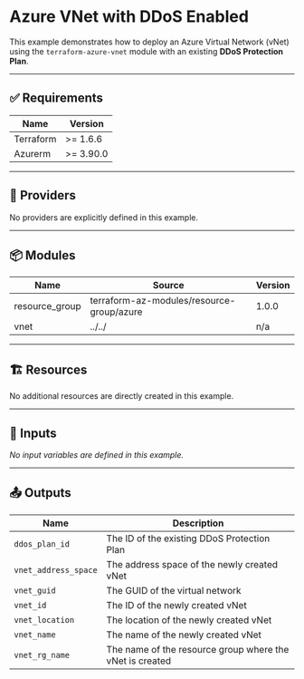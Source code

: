 <!-- BEGIN_TF_DOCS -->

# Azure VNet with DDoS Enabled

This example demonstrates how to deploy an Azure Virtual Network (vNet) using the `terraform-azure-vnet` module with an existing **DDoS Protection Plan**.

---

## ✅ Requirements

| Name      | Version   |
|-----------|-----------|
| Terraform | >= 1.6.6  |
| Azurerm   | >= 3.90.0 |

---

## 🔌 Providers

No providers are explicitly defined in this example.

---

## 📦 Modules

| Name           | Source                                        | Version |
|----------------|-----------------------------------------------|---------|
| resource_group | terraform-az-modules/resource-group/azure     | 1.0.0   |
| vnet           | ../../                                        | n/a     |

---

## 🏗️ Resources

No additional resources are directly created in this example.

---

## 🔧 Inputs

_No input variables are defined in this example._

---

## 📤 Outputs

| Name                    | Description                                                                 |
|-------------------------|-----------------------------------------------------------------------------|
| `ddos_plan_id`          | The ID of the existing DDoS Protection Plan                                 |
| `vnet_address_space`    | The address space of the newly created vNet                                 |
| `vnet_guid`             | The GUID of the virtual network                                             |
| `vnet_id`               | The ID of the newly created vNet                                            |
| `vnet_location`         | The location of the newly created vNet                                      |
| `vnet_name`             | The name of the newly created vNet                                          |
| `vnet_rg_name`          | The name of the resource group where the vNet is created                    |

<!-- END_TF_DOCS -->
